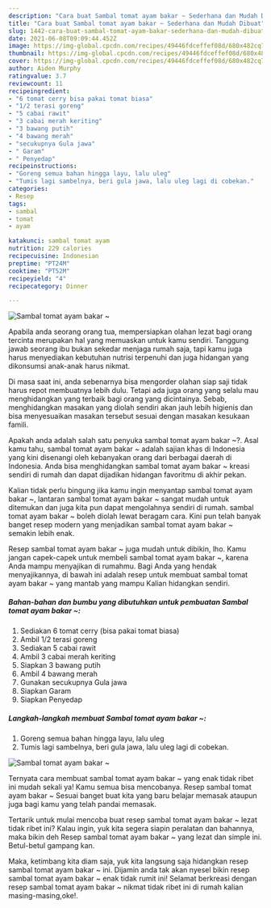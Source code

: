 ```yaml
---
description: "Cara buat Sambal tomat ayam bakar ~ Sederhana dan Mudah Dibuat"
title: "Cara buat Sambal tomat ayam bakar ~ Sederhana dan Mudah Dibuat"
slug: 1442-cara-buat-sambal-tomat-ayam-bakar-sederhana-dan-mudah-dibuat
date: 2021-06-08T09:09:44.452Z
image: https://img-global.cpcdn.com/recipes/49446fdceffef08d/680x482cq70/sambal-tomat-ayam-bakar-foto-resep-utama.jpg
thumbnail: https://img-global.cpcdn.com/recipes/49446fdceffef08d/680x482cq70/sambal-tomat-ayam-bakar-foto-resep-utama.jpg
cover: https://img-global.cpcdn.com/recipes/49446fdceffef08d/680x482cq70/sambal-tomat-ayam-bakar-foto-resep-utama.jpg
author: Aiden Murphy
ratingvalue: 3.7
reviewcount: 11
recipeingredient:
- "6 tomat cerry bisa pakai tomat biasa"
- "1/2 terasi goreng"
- "5 cabai rawit"
- "3 cabai merah keriting"
- "3 bawang putih"
- "4 bawang merah"
- "secukupnya Gula jawa"
- " Garam"
- " Penyedap"
recipeinstructions:
- "Goreng semua bahan hingga layu, lalu uleg"
- "Tumis lagi sambelnya, beri gula jawa, lalu uleg lagi di cobekan."
categories:
- Resep
tags:
- sambal
- tomat
- ayam

katakunci: sambal tomat ayam 
nutrition: 229 calories
recipecuisine: Indonesian
preptime: "PT24M"
cooktime: "PT52M"
recipeyield: "4"
recipecategory: Dinner

---
```



![Sambal tomat ayam bakar ~](https://img-global.cpcdn.com/recipes/49446fdceffef08d/680x482cq70/sambal-tomat-ayam-bakar-foto-resep-utama.jpg)

Apabila anda seorang orang tua, mempersiapkan olahan lezat bagi orang tercinta merupakan hal yang memuaskan untuk kamu sendiri. Tanggung jawab seorang ibu bukan sekedar menjaga rumah saja, tapi kamu juga harus menyediakan kebutuhan nutrisi terpenuhi dan juga hidangan yang dikonsumsi anak-anak harus nikmat.

Di masa  saat ini, anda sebenarnya bisa mengorder olahan siap saji tidak harus repot membuatnya lebih dulu. Tetapi ada juga orang yang selalu mau menghidangkan yang terbaik bagi orang yang dicintainya. Sebab, menghidangkan masakan yang diolah sendiri akan jauh lebih higienis dan bisa menyesuaikan masakan tersebut sesuai dengan masakan kesukaan famili. 



Apakah anda adalah salah satu penyuka sambal tomat ayam bakar ~?. Asal kamu tahu, sambal tomat ayam bakar ~ adalah sajian khas di Indonesia yang kini disenangi oleh kebanyakan orang dari berbagai daerah di Indonesia. Anda bisa menghidangkan sambal tomat ayam bakar ~ kreasi sendiri di rumah dan dapat dijadikan hidangan favoritmu di akhir pekan.

Kalian tidak perlu bingung jika kamu ingin menyantap sambal tomat ayam bakar ~, lantaran sambal tomat ayam bakar ~ sangat mudah untuk ditemukan dan juga kita pun dapat mengolahnya sendiri di rumah. sambal tomat ayam bakar ~ boleh diolah lewat beragam cara. Kini pun telah banyak banget resep modern yang menjadikan sambal tomat ayam bakar ~ semakin lebih enak.

Resep sambal tomat ayam bakar ~ juga mudah untuk dibikin, lho. Kamu jangan capek-capek untuk membeli sambal tomat ayam bakar ~, karena Anda mampu menyajikan di rumahmu. Bagi Anda yang hendak menyajikannya, di bawah ini adalah resep untuk membuat sambal tomat ayam bakar ~ yang mantab yang mampu Kalian hidangkan sendiri.

<!--inarticleads1-->

##### Bahan-bahan dan bumbu yang dibutuhkan untuk pembuatan Sambal tomat ayam bakar ~:

1. Sediakan 6 tomat cerry (bisa pakai tomat biasa)
1. Ambil 1/2 terasi goreng
1. Sediakan 5 cabai rawit
1. Ambil 3 cabai merah keriting
1. Siapkan 3 bawang putih
1. Ambil 4 bawang merah
1. Gunakan secukupnya Gula jawa
1. Siapkan  Garam
1. Siapkan  Penyedap




<!--inarticleads2-->

##### Langkah-langkah membuat Sambal tomat ayam bakar ~:

1. Goreng semua bahan hingga layu, lalu uleg
1. Tumis lagi sambelnya, beri gula jawa, lalu uleg lagi di cobekan.
<img src="https://img-global.cpcdn.com/steps/756dbedb2c60357f/160x128cq70/sambal-tomat-ayam-bakar-langkah-memasak-2-foto.jpg" alt="Sambal tomat ayam bakar ~">



Ternyata cara membuat sambal tomat ayam bakar ~ yang enak tidak ribet ini mudah sekali ya! Kamu semua bisa mencobanya. Resep sambal tomat ayam bakar ~ Sesuai banget buat kita yang baru belajar memasak ataupun juga bagi kamu yang telah pandai memasak.

Tertarik untuk mulai mencoba buat resep sambal tomat ayam bakar ~ lezat tidak ribet ini? Kalau ingin, yuk kita segera siapin peralatan dan bahannya, maka bikin deh Resep sambal tomat ayam bakar ~ yang lezat dan simple ini. Betul-betul gampang kan. 

Maka, ketimbang kita diam saja, yuk kita langsung saja hidangkan resep sambal tomat ayam bakar ~ ini. Dijamin anda tak akan nyesel bikin resep sambal tomat ayam bakar ~ enak tidak rumit ini! Selamat berkreasi dengan resep sambal tomat ayam bakar ~ nikmat tidak ribet ini di rumah kalian masing-masing,oke!.

